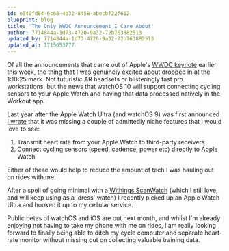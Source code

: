 ```yaml
---
id: e540fd84-6c68-4b32-8458-abecbf22f612
blueprint: blog
title: 'The Only WWDC Announcement I Care About'
author: 7714844a-1d73-4720-9a32-72b763882513
updated_by: 7714844a-1d73-4720-9a32-72b763882513
updated_at: 1715653777
---
```

Of all the announcements that came out of Apple's [WWDC keynote](https://podcasts.apple.com/au/podcast/apple-events-video/id275834665?i=1000615768968) earlier this week, the thing that I was genuinely excited about dropped in at the 1:10:25 mark. Not futuristic AR headsets or blisteringly fast pro workstations, but the news that watchOS 10 will support connecting cycling sensors to your Apple Watch and having that data processed natively in the Workout app.

Last year after the Apple Watch Ultra (and watchOS 9) was first announced [I wrote](/blog/the-missing-feature-in-apple-watch/) that it was missing a couple of admittedly niche features that I would love to see:

1. Transmit heart rate from your Apple Watch to third-party receivers
2. Connect cycling sensors (speed, cadence, power etc) directly to Apple Watch

Either of these would help to reduce the amount of tech I was hauling out on rides with me.

After a spell of going minimal with a [Withings ScanWatch](https://www.withings.com/au/en/scanwatch) (which I still love, and will keep using as a 'dress' watch) I recently picked up an Apple Watch Ultra and hooked it up to my cellular service.

Public betas of watchOS and iOS are out next month, and whilst I'm already enjoying not having to take my phone with me on rides, I am really looking forward to finally being able to ditch my cycle computer and separate heart-rate monitor without missing out on collecting valuable training data.